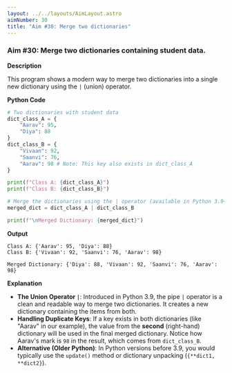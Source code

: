 ```yaml
---
layout: ../../layouts/AimLayout.astro
aimNumber: 30
title: "Aim #30: Merge two dictionaries"
---
```


### Aim #30: Merge two dictionaries containing student data.

**Description**

This program shows a modern way to merge two dictionaries into a single new dictionary using the `|` (union) operator.

**Python Code**

```python
# Two dictionaries with student data
dict_class_A = {
    "Aarav": 95,
    "Diya": 88
}
dict_class_B = {
    "Vivaan": 92,
    "Saanvi": 76,
    "Aarav": 98 # Note: This key also exists in dict_class_A
}

print(f"Class A: {dict_class_A}")
print(f"Class B: {dict_class_B}")

# Merge the dictionaries using the | operator (available in Python 3.9+)
merged_dict = dict_class_A | dict_class_B

print(f"\nMerged Dictionary: {merged_dict}")
```

**Output**

```text
Class A: {'Aarav': 95, 'Diya': 88}
Class B: {'Vivaan': 92, 'Saanvi': 76, 'Aarav': 98}

Merged Dictionary: {'Diya': 88, 'Vivaan': 92, 'Saanvi': 76, 'Aarav': 98}
```

**Explanation**

- **The Union Operator `|`**: Introduced in Python 3.9, the pipe `|` operator is a clean and readable way to merge two dictionaries. It creates a new dictionary containing the items from both.
- **Handling Duplicate Keys**: If a key exists in both dictionaries (like "Aarav" in our example), the value from the **second** (right-hand) dictionary will be used in the final merged dictionary. Notice how Aarav's mark is `98` in the result, which comes from `dict_class_B`.
- **Alternative (Older Python)**: In Python versions before 3.9, you would typically use the `update()` method or dictionary unpacking (`{**dict1, **dict2}`).

